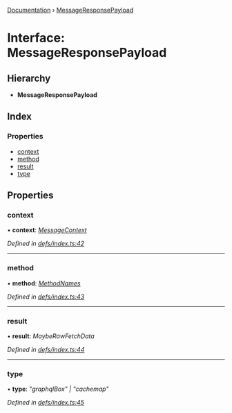 [Documentation](../README.md) › [MessageResponsePayload](messageresponsepayload.md)

# Interface: MessageResponsePayload

## Hierarchy

* **MessageResponsePayload**

## Index

### Properties

* [context](messageresponsepayload.md#context)
* [method](messageresponsepayload.md#method)
* [result](messageresponsepayload.md#result)
* [type](messageresponsepayload.md#type)

## Properties

###  context

• **context**: *[MessageContext](messagecontext.md)*

*Defined in [defs/index.ts:42](https://github.com/badbatch/graphql-box/blob/2fa13c7a/packages/worker-client/src/defs/index.ts#L42)*

___

###  method

• **method**: *[MethodNames](../README.md#methodnames)*

*Defined in [defs/index.ts:43](https://github.com/badbatch/graphql-box/blob/2fa13c7a/packages/worker-client/src/defs/index.ts#L43)*

___

###  result

• **result**: *MaybeRawFetchData*

*Defined in [defs/index.ts:44](https://github.com/badbatch/graphql-box/blob/2fa13c7a/packages/worker-client/src/defs/index.ts#L44)*

___

###  type

• **type**: *"graphqlBox" | "cachemap"*

*Defined in [defs/index.ts:45](https://github.com/badbatch/graphql-box/blob/2fa13c7a/packages/worker-client/src/defs/index.ts#L45)*
